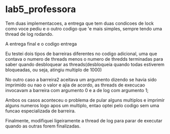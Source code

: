 # lab5_professora

Tem duas implementacoes, a entrega que tem duas condicoes de lock como voce pediu e o outro codigo que 'e mais simples, sempre tendo uma thread de log rodando.

A entrega final e o codigo entrega

Eu testei dois tipos de barreiras diferentes no codigo adicional, uma que contava o numero de threads menos o numero de thredds terminadas para saber quando desbloquear as threads(desbloqueia quando todas estiverem bloqueadas, ou seja, atingiu multiplo de 1000)

No outro caso a barreira2 aceitava um argumento dizendo se havia sido imprimido ou nao o valor e ajia de acordo, as threads de execucao invocavam a barreira com argumento 0 e a de log com argumento 1;

Ambos os casos aconteceu o problema de pular alguns multiplos e imprimir alguns numeros logo apos um multiplo, entao optei pelo codigo sem uma funcao especializada de barreira.

Finalmente, modifiquei ligeiramente a thread de log para parar de executar quando as outras forem finalizadas.
